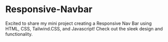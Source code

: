 # Responsive-Navbar
Excited to share my mini project creating a Responsive Nav Bar using HTML, CSS, Tailwind.CSS, and Javascript! Check out the sleek design and functionality.
